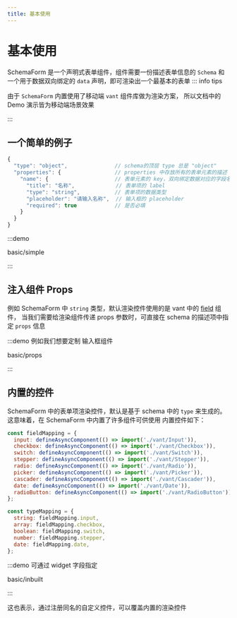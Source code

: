 ```yaml
---
title: 基本使用
---
```


# 基本使用

SchemaForm 是一个声明式表单组件，组件需要一份描述表单信息的 `Schema` 和一个用于数据双向绑定的 `data` 声明，即可渲染出一个最基本的表单
::: info tips

由于 `SchemaForm` 内置使用了移动端 `vant` 组件库做为渲染方案，
所以文档中的 Demo 演示皆为移动端场景效果

:::

## 一个简单的例子

```js
{
  "type": "object",               // schema的顶层 type 总是 "object"
  "properties": {                 // properties 中存放所有的表单元素的描述
    "name": {                     // 表单元素的 key，双向绑定数据对应的字段名
      "title": "名称",             // 表单项的 label
      "type": "string",           // 表单项的数据类型
      "placeholder": "请输入名称",  // 输入框的 placeholder
      "required": true            // 是否必填
    }
  }
}

```

:::demo

basic/simple

:::

## 注入组件 Props

例如 SchemaForm 中 `string` 类型，默认渲染控件使用的是 vant 中的 [field](https://vant-contrib.gitee.io/vant/v4/#/zh-CN/field) 组件，
当我们需要给渲染组件传递 props 参数时，可直接在 schema 的描述项中指定 `props` 信息

:::demo 例如我们想要定制 输入框组件

basic/props

:::

## 内置的控件

SchemaForm 中的表单项渲染控件，默认是基于 schema 中的 `type` 来生成的。  
这意味着，在 SchemaForm 中内置了许多组件可供使用
内置控件如下：

```js
const fieldMapping = {
  input: defineAsyncComponent(() => import('./vant/Input')),
  checkbox: defineAsyncComponent(() => import('./vant/Checkbox')),
  switch: defineAsyncComponent(() => import('./vant/Switch')),
  stepper: defineAsyncComponent(() => import('./vant/Stepper')),
  radio: defineAsyncComponent(() => import('./vant/Radio')),
  picker: defineAsyncComponent(() => import('./vant/Picker')),
  cascader: defineAsyncComponent(() => import('./vant/Cascader')),
  date: defineAsyncComponent(() => import('./vant/Date')),
  radioButton: defineAsyncComponent(() => import('./vant/RadioButton')),
};

const typeMapping = {
  string: fieldMapping.input,
  array: fieldMapping.checkbox,
  boolean: fieldMapping.switch,
  number: fieldMapping.stepper,
  date: fieldMapping.date,
};
```

:::demo 可通过 widget 字段指定

basic/inbuilt

:::

这也表示，通过注册同名的自定义控件，可以覆盖内置的渲染控件
